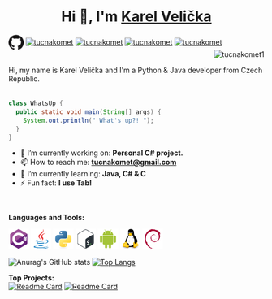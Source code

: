 <h1 align="center">Hi 👋, I'm <a href="https://github.com/tucnakomet1/">Karel Velička</a></h1>


<p align="left">
<a href="https://github.com/tucnakomet1" target="blank"><img align="center" src="https://raw.githubusercontent.com/github/explore/78df643247d429f6cc873026c0622819ad797942/topics/github/github.png" alt="tucnakomet1" height="30" width="30" /></a>
<a href="https://www.fiverr.com/tucnakomet" target="blank"><img align="center" src="https://cdn.worldvectorlogo.com/logos/fiverr-1.svg" alt="tucnakomet" height="30" width="30" /></a>
<a href="https://www.freelancer.com/u/tucnakomet" target="blank"><img align="center" src="https://cdn.worldvectorlogo.com/logos/freelancer-1.svg" alt="tucnakomet" height="30" width="30" /></a>
<a href="https://www.upwork.com/freelancers/~01807f125de67dcd5e" target="blank"><img align="center" src="https://icons.iconarchive.com/icons/papirus-team/papirus-apps/256/upwork-icon.png" alt="tucnakomet" height="30" width="30" /></a>
<a href="https://www.gurhttps://images.squarespace-cdn.com/content/v1/538b7f1de4b0371e6dac9bcc/1401660964257-HCA5X6TGI211DZFL0EOL/ke17ZwdGBToddI8pDm48kCPztTQZpDiZMOuuCfUxiyx7gQa3H78H3Y0txjaiv_0fDoOvxcdMmMKkDsyUqMSsMWxHk725yiiHCCLfrh8O1z5QPOohDIaIeljMHgDF5CVlOqpeNLcJ80NK65_fV7S1URzgPPikUZssS1h5OCSHTE-Uiu8iG41OxdsCuqROkgDgoRwB-dUGsSquCnVTFQcaRg/guru_dot_com.png?format=2500wu.com/freelancers/karel-velicka" target="blank"><img align="center" src="https://user-images.githubusercontent.com/55558124/92523074-0bdb0600-f220-11ea-9e02-e654e4de1601.png" alt="tucnakomet" height="30" width="30" /></a>
<a><img align="right" src="https://komarev.com/ghpvc/?username=tucnakomet1" alt="tucnakomet1" /> </a>
</p>


<br/>
Hi, my name is Karel Velička and I'm a Python & Java developer from Czech Republic.<br/>
<br/></p></p>

```java
class WhatsUp {
  public static void main(String[] args) {
    System.out.println(" What's up?! "); 
  }
}

```

- 🔭 I’m currently working on: **Personal C# project.**
- 📫 How to reach me: **tucnakomet@gmail.com**
- 🌱 I’m currently learning: **Java, C# & C**
- ⚡ Fun fact: **I use Tab!**

<br/>

**Languages and Tools:**<br/>
<p align="left">
  <img src="https://github.com/devicons/devicon/blob/master/icons/csharp/csharp-original.svg" alt="c#" width="40" height="40"/>
  <img src="https://github.com/devicons/devicon/blob/master/icons/java/java-original.svg" alt="java" width="40" height="40"/>
  <img src="https://github.com/devicons/devicon/blob/master/icons/python/python-original.svg" alt="python" width="40" height="40"/>
  <img src="https://github.com/devicons/devicon/blob/master/icons/bash/bash-original.svg" alt="bash" width="40" height="40"/>
  <img src="https://github.com/devicons/devicon/blob/master/icons/android/android-plain.svg" alt="android" width="40" height="40"/>
  <img src="https://github.com/devicons/devicon/blob/master/icons/linux/linux-original.svg" alt="linux" width="40" height="40"/>
  <img src="https://github.com/devicons/devicon/blob/master/icons/debian/debian-original.svg" alt="debian" width="40" height="40"/>
</p>

![Anurag's GitHub stats](https://github-readme-stats.vercel.app/api?username=tucnakomet1&show_icons=true&theme=tokyonight) [![Top Langs](https://github-readme-stats.vercel.app/api/top-langs/?username=tucnakomet1&layout=compact&theme=tokyonight)](https://github.com/tucnakomet1/)

**Top Projects:**<br/>
[![Readme Card](https://github-readme-stats.vercel.app/api/pin/?username=tucnakomet1&repo=Python-Who-Is-On-My-WiFi&theme=tokyonight)](https://github.com/tucnakomet1/Python-Who-Is-On-My-WiFi) [![Readme Card](https://github-readme-stats.vercel.app/api/pin/?username=tucnakomet1&repo=Image-Of-The-Day&theme=tokyonight)](https://github.com/tucnakomet1/Image-Of-The-Day)

